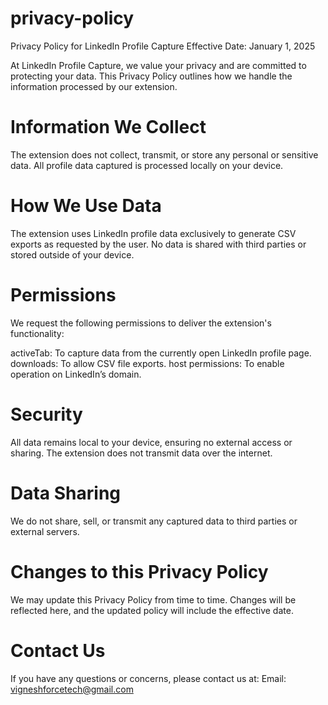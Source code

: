 # privacy-policy
Privacy Policy for LinkedIn Profile Capture
Effective Date: January 1, 2025

At LinkedIn Profile Capture, we value your privacy and are committed to protecting your data. This Privacy Policy outlines how we handle the information processed by our extension.

#  Information We Collect
The extension does not collect, transmit, or store any personal or sensitive data.
All profile data captured is processed locally on your device.
# How We Use Data
The extension uses LinkedIn profile data exclusively to generate CSV exports as requested by the user.
No data is shared with third parties or stored outside of your device.
# Permissions
We request the following permissions to deliver the extension's functionality:

  activeTab: To capture data from the currently open LinkedIn profile page.
  downloads: To allow CSV file exports.
  host permissions: To enable operation on LinkedIn’s domain.
# Security
All data remains local to your device, ensuring no external access or sharing.
The extension does not transmit data over the internet.
# Data Sharing
We do not share, sell, or transmit any captured data to third parties or external servers.
# Changes to this Privacy Policy
We may update this Privacy Policy from time to time. Changes will be reflected here, and the updated policy will include the effective date.

# Contact Us
If you have any questions or concerns, please contact us at:
Email: vigneshforcetech@gmail.com

